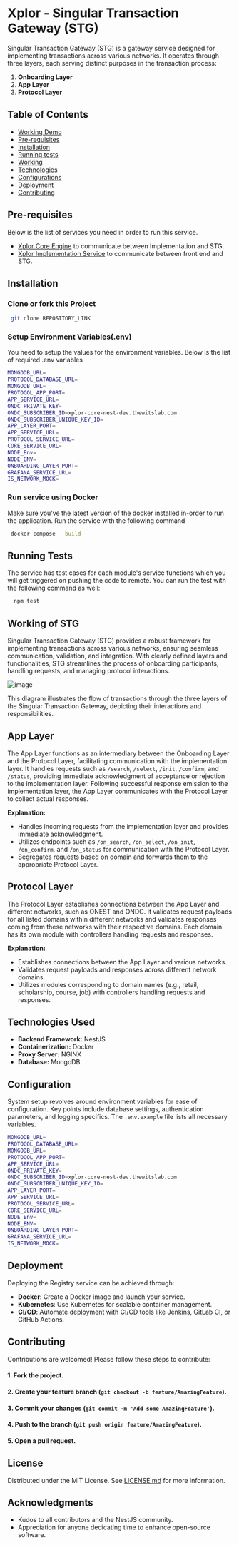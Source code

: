 # Xplor - Singular Transaction Gateway (STG)
Singular Transaction Gateway (STG) is a gateway service designed for implementing transactions across various networks. It operates through three layers, each serving distinct purposes in the transaction process:

1. **Onboarding Layer**
2. **App Layer**
3. **Protocol Layer**

## Table of Contents

- [Working Demo](#working-demo)
- [Pre-requisites](#pre-requisites)
- [Installation](#installation)
- [Running tests](#running-tests)
- [Working](#working-of-stg)
- [Technologies](#technologies)
- [Configurations](#configurations)
- [Deployment](#deployment)
- [Contributing](#contributing)


## Pre-requisites
Below is the list of services you need in order to run this service.
- [Xplor Core Engine](https://github.com.com/xplor-core-engine) to communicate between Implementation and STG.
- [Xplor Implementation Service](https://github.com/xplor-implementation) to communicate between front end and STG.

## Installation

### Clone or fork this Project

```bash
 git clone REPOSITORY_LINK
```
    
### Setup Environment Variables(.env)
You need to setup the values for the environment variables. Below is the list of required .env variables

```bash
MONGODB_URL=
PROTOCOL_DATABASE_URL=
MONGODB_URL=
PROTOCOL_APP_PORT=
APP_SERVICE_URL=
ONDC_PRIVATE_KEY=
ONDC_SUBSCRIBER_ID=xplor-core-nest-dev.thewitslab.com
ONDC_SUBSCRIBER_UNIQUE_KEY_ID=
APP_LAYER_PORT=
APP_SERVICE_URL=
PROTOCOL_SERVICE_URL=
CORE_SERVICE_URL=
NODE_Env=
NODE_ENV=
ONBOARDING_LAYER_PORT=
GRAFANA_SERVICE_URL=
IS_NETWORK_MOCK=
```
### Run service using Docker
Make sure you've the latest version of the docker installed in-order to run the application. Run the service with the following command

```bash
 docker compose --build
```

    
## Running Tests

The service has test cases for each module's service functions which you will get triggered on pushing the code to remote. You can run the test with the following command as well:

```bash
  npm test
```
    
## Working of STG
Singular Transaction Gateway (STG) provides a robust framework for implementing transactions across various networks, ensuring seamless communication, validation, and integration. With clearly defined layers and functionalities, STG streamlines the process of onboarding participants, handling requests, and managing protocol interactions.

![image](https://gitlab.thewitslab.com/wil-workspace/xplor/STG-nest-backend/uploads/408cf094d0d0f02488496b6f25f0982d/image.png)

This diagram illustrates the flow of transactions through the three layers of the Singular Transaction Gateway, depicting their interactions and responsibilities.

## App Layer

The App Layer functions as an intermediary between the Onboarding Layer and the Protocol Layer, facilitating communication with the implementation layer. It handles requests such as `/search`, `/select`, `/init`, `/confirm`, and `/status`, providing immediate acknowledgment of acceptance or rejection to the implementation layer. Following successful response emission to the implementation layer, the App Layer communicates with the Protocol Layer to collect actual responses.

**Explanation:**
- Handles incoming requests from the implementation layer and provides immediate acknowledgment.
- Utilizes endpoints such as `/on_search`, `/on_select`, `/on_init`, `/on_confirm`, and `/on_status` for communication with the Protocol Layer.
- Segregates requests based on domain and forwards them to the appropriate Protocol Layer.

## Protocol Layer

The Protocol Layer establishes connections between the App Layer and different networks, such as ONEST and ONDC. It validates request payloads for all listed domains within different networks and validates responses coming from these networks with their respective domains. Each domain has its own module with controllers handling requests and responses.

**Explanation:**
- Establishes connections between the App Layer and various networks.
- Validates request payloads and responses across different network domains.
- Utilizes modules corresponding to domain names (e.g., retail, scholarship, course, job) with controllers handling requests and responses.

## Technologies Used

- **Backend Framework:** NestJS
- **Containerization:** Docker
- **Proxy Server:** NGINX
- **Database:** MongoDB

## Configuration

System setup revolves around environment variables for ease of configuration. Key points include database settings, authentication parameters, and logging specifics. The `.env.example` file lists all necessary variables.

```bash
MONGODB_URL=
PROTOCOL_DATABASE_URL=
MONGODB_URL=
PROTOCOL_APP_PORT=
APP_SERVICE_URL=
ONDC_PRIVATE_KEY=
ONDC_SUBSCRIBER_ID=xplor-core-nest-dev.thewitslab.com
ONDC_SUBSCRIBER_UNIQUE_KEY_ID=
APP_LAYER_PORT=
APP_SERVICE_URL=
PROTOCOL_SERVICE_URL=
CORE_SERVICE_URL=
NODE_Env=
NODE_ENV=
ONBOARDING_LAYER_PORT=
GRAFANA_SERVICE_URL=
IS_NETWORK_MOCK=
```

## Deployment

Deploying the Registry service can be achieved through:

- **Docker**: Create a Docker image and launch your service.
- **Kubernetes**: Use Kubernetes for scalable container management.
- **CI/CD**: Automate deployment with CI/CD tools like Jenkins, GitLab CI, or GitHub Actions.

## Contributing

Contributions are welcomed! Please follow these steps to contribute:

#### 1. Fork the project.
#### 2. Create your feature branch (`git checkout -b feature/AmazingFeature`).
#### 3. Commit your changes (`git commit -m 'Add some AmazingFeature'`).
#### 4. Push to the branch (`git push origin feature/AmazingFeature`).
#### 5. Open a pull request.

## License

Distributed under the MIT License. See [LICENSE.md](LICENSE.md) for more information.

## Acknowledgments

- Kudos to all contributors and the NestJS community.
- Appreciation for anyone dedicating time to enhance open-source software.
